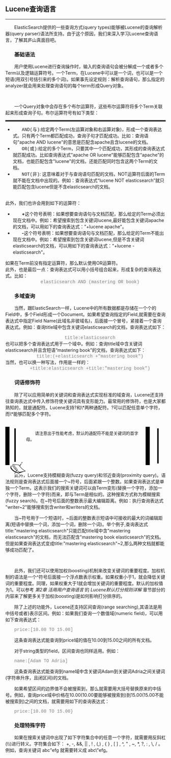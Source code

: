 ## Lucene查询语言
<hr>
<div style="text-indent:2em;">
<p>ElasticSearch提供的一些查询方式(query types)能够被Lucene的查询解析器(query parser)语法所支持。由于这个原因，我们来深入学习Lucene查询语言，了解其庐山真面目吧。</p>

<h3>基础语法</h3>
<p>用户使用Lucene进行查询操作时，输入的查询语句会被分解成一个或者多个Term以及逻辑运算符号。一个Term，在Lucene中可以是一个词，也可以是一个短语(用双引号括引来的多个词)。如果事先设定规则：解析查询语句，那么指定的analyzer就会用来处理查询语句的每个term形成Query对象。</p>
<br/>
<p>一个Query对象中会存在多个布尔运算符，这些布尔运算符将多个Term关联起来形成查询子句。布尔运算符号有如下类型：
<hr style="height:4px;"/>
<ul>
    <li><span style="font-family:COURIER;">AND(与)</span>:给定两个Term(左运算对象和右运算对象)，形成一个查询表达式。只有两个Term都匹配成功，查询子句才匹配成功。比如：查询语句"apache AND lucene"的意思是匹配含apache且含lucene的文档。</li>
    <li><span style="font-family:COURIER;">OR(或)</span>:给定的多个Term，只要其中一个匹配成功，其形成的查询表达式就匹配成功。比如查询表达式"apache OR lucene"能够匹配包含“apache”的文档，也能匹配包含"lucene"的文档，还能匹配同时包含这两个Term的文档。</li>
    <li><span style="font-family:COURIER;">NOT(非)</span>: 这意味着对于与查询语句匹配的文档，NOT运算符后面的Term就不能在文档中出现的。例如：查询表达式“lucene NOT elasticsearch”就只能匹配包含lucene但是不含elasticsearch的文档。</li>
</ul>
<br/>
此外，我们也许会用到如下的运算符：
<ul>
    <li><b>+</b>这个符号表明：如果想要查询语句与文档匹配，那么给定的Term必须出现在文档中。例如：希望搜索到包含关键词lucene,最好能包含关键词apache的文档，可以用如下的查询表达式："+lucene apache"。</li>
    <li><b>-</b>这个符号表明：如果想要查询语句与文档匹配，那么给定的Term不能出现在文档中。例如：希望搜索到包含关键词lucene,但是不含关键词elasticsearch的文档，可以用如下的查询表达式："+lucene -elasticsearch"。</li>
</ul>
如果在Term前没有指定运算符，那么默认使用OR运算符。<br/>
此外，也是最后一点：查询表达式可以用小括号组合起来，形成复杂的查询表达式。比如：
    <center><span style="color:gray;font-family:COURIER;background-color:#F7F7F7;">elasticsearch AND (mastering OR book)</span></center>
</p>

<h3>多域查询</h3>
<p>当然，跟ElasticSearch一样，Lucene中的所有数据都是存储在一个个的Field中，多个Field形成一个Document。如果希望查询指定的Field,就需要在查询表达式中指定Field Name(此域名非彼域名)，后面接一个冒号，紧接着一个查询表达式。例如：查询title域中包含关键词elasticsearch的文档，查询表达式如下：
  <center><span style="color:gray;font-family:COURIER;background-color:#F7F7F7;">title:elasticsearch</span></center>
也可以把多个查询表达式用于一个域中。例如：查询title域中含关键词elasticsearch并且含短语“mastering book”的文档，查询表达式如下：
 <center><span style="color:gray;font-family:COURIER;background-color:#F7F7F7;">title:(+elasticsearch +"mastering book")</span></center>
 当然，也可以换一种写法，作用是一样的：
  <center><span style="color:gray;font-family:COURIER;background-color:#F7F7F7;">+title:elasticsearch +title:"mastering book")</span></center>

</p>

<h3>词语修饰符</h3>

<p>除了可以应用简单的关键词和查询表达式实现标准的域查询，Lucene还支持往查询表达式中传入修饰符使关键词具有变形能力。最常用的修饰符，也是大家都熟知的，就是通配符。Lucene支持?和\*两种通配符。?可以匹配任意单个字符，而\*能够匹配多个字符。
</p>
<br/>


<!-- note structure -->
<div style="height:110px;width:90%;position:relative;">
<div style="width:13px;height:100%; background:black; position:absolute;padding:5px 0 5px 0;">
<img src="../notes/lm.png" height="100%" width="13px"/>
</div>
<div style="width:51px;height:100%;position:absolute; left:13px; text-align:center; font-size:0;">
<img src="../notes/pixel.gif" style="height:100%; width:1px; vertical-align:middle;"/>
<img src="../notes/note.png" style="vertical-align:middle;"/>
</div>
<div id="mid" style="height:100%;position:absolute;left:65px;right:13px;">
<p style="font-size:13px;margin-top:10px;">请注意出于性能考虑，默认的通配符不能是关键词的首字母。
</p>
</div>
<div id="right" style="width:13px;height:100%;background:black;position:absolute;right:0px;padding:5px 0 5px 0;">
<img src="../notes/rm.png" height="100%" width="13px"/>
</div>
</div>  <!-- end of note structure -->
<br/>
<p>此外，Lucene支持模糊查询(fuzzy query)和邻近查询(proximity query)。语法规则是查询表达式后面接一个~符号，后面紧跟一个整数。如果查询表达式是单独一个Term，这表示我们的搜索关键词可以由Term变形(替换一个字符，添加一个字符，删除一个字符)而来，即与Term是相似的。这种搜索方式称为模糊搜索(fuzzy search)。在~符号后面的整数表示最大编辑距离。例如：执行查询表达式 "writer~2"能够搜索到含writer和writers的文档。</p>
<p>当~符号用于一个短语时，~后面的整数表示短语中可接收的最大的词编辑距离(短语中替换一个词，添加一个词，删除一个词)。举个例子,查询表达式title:"mastering elasticsearch"只能匹配title域中含"mastering elasticsearch"的文档，而无法匹配含"mastering book elasticsearch"的文档。但是如果查询表达式变成title:"mastering elasticsearch"~2,那么两种文档就都能够成功匹配了。</p></br>
<p>此外，我们还可以使用加权(boosting)机制来改变关键词的重要程度。加权机制的语法是一个^符号后面接一个浮点数表示权重。如果权重小于1，就会降低关键词的重要程度。同理，如果权重大于1就会增加关键词的重要程度。默认的加权值为1。可以参考<span style="font-style:oblique">&nbsp;第2章 活用用户查询语言&nbsp;</span>的<span style="font-style:oblique">&nbsp;Lucene默认打分规则详解&nbsp;</span>章节部分的内容来了解更多关于加权(boosting)是如何影响打分排序的。</p>

<p>除了上述的功能外，Lucene还支持区间查询(range searching),其语法是用中括号或者}表示区间。例如：如果我们查询一个数值域(numeric field)，可以用如下查询表达式：</p>
<p style="color:gray;font-family:COURIER;">price:[10.00 TO 15.00]</p>
<p>这条查询表达式能查询到price域的值在10.00到15.00之间的所有文档。</p>
<p>对于string类型的field，区间查询也同样适用。例如：</p>
<p style="color:gray;font-family:COURIER;">name:[Adam TO Adria]</p>
<p>这条查询表达式能查询到name域中含关键词Adam到关键词Adria之间关键词(字符串升序，且闭区间)的文档。</p>
<p>如果希望区间的边界值不会被搜索到，那么就需要用大括号替换原来的中括号。例如，查询price域中价格在10.00(10.00要能够被搜索到)到15.00(15.00不能被搜索到)之间的文档，就需要用如下的查询表达式：</p>

<p style="color:gray;font-family:COURIER;">price:[10.00 TO 15.00}</p>

<h3>处理特殊字符</h3>
<p>如果在搜索关键词中出现了如下字符集合中的任意一个字符，就需要用反斜杠(\\)进行转义。字符集合如下： +, -, &&, || , ! , (,) , { } , [ ] , ^, " , ~, *, ?, : , \, / 。例如，查询关键词 abc"efg 就需要转义成 abc\"efg。
</p></div>
